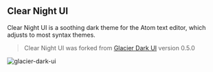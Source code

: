 ## Clear Night UI

Clear Night UI is a soothing dark theme for the Atom text editor, which adjusts to most syntax themes.

> Clear Night UI was forked from [Glacier Dark UI](https://github.com/berlouz/glacier-dark-ui) version 0.5.0

![glacier-dark-ui](https://cloud.githubusercontent.com/assets/7255268/13030587/af12d9f4-d2b0-11e5-9c7c-bf33bc7b8954.png)
